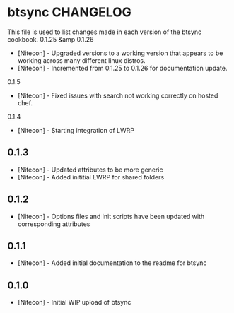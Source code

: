 btsync CHANGELOG
================

This file is used to list changes made in each version of the btsync cookbook.
0.1.25 &amp 0.1.26
- [Nitecon] - Upgraded versions to a working version that appears to be working across many different linux distros.
- [Nitecon] - Incremented from 0.1.25 to 0.1.26 for documentation update.

0.1.5
- [Nitecon] - Fixed issues with search not working correctly on hosted chef.

0.1.4
- [Nitecon] - Starting integration of LWRP

0.1.3
-----
- [Nitecon] - Updated attributes to be more generic
- [Nitecon] - Added inititial LWRP for shared folders

0.1.2
-----
- [Nitecon] - Options files and init scripts have been updated with corresponding attributes

0.1.1
-----
- [Nitecon] - Added initial documentation to the readme for btsync

0.1.0
-----
- [Nitecon] - Initial WIP upload of btsync

